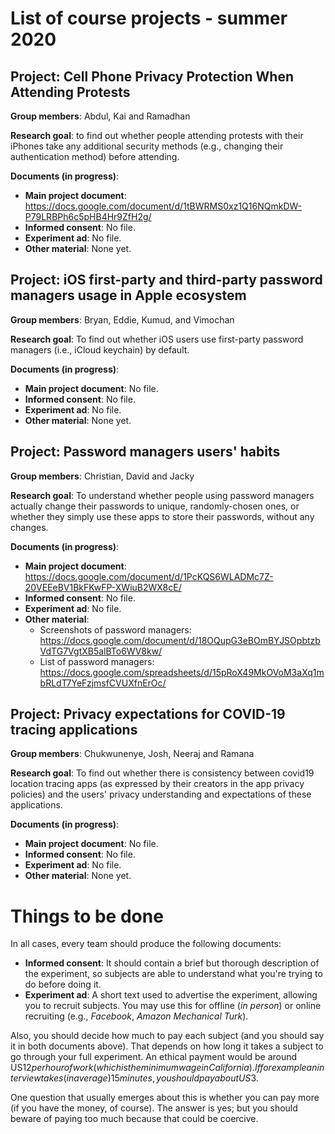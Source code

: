 
# List of course projects - summer 2020

## Project: Cell Phone Privacy Protection When Attending Protests

**Group members**: Abdul, Kai and Ramadhan

**Research goal**: to find out whether people attending protests with their iPhones take any additional security methods (e.g., changing their authentication method) before attending.

**Documents (in progress)**:
- **Main project document**: https://docs.google.com/document/d/1tBWRMS0xz1Q16NQmkDW-P79LRBPh6c5pHB4Hr9ZfH2g/
- **Informed consent**: No file.
- **Experiment ad**: No file.
- **Other material**: None yet.



## Project: iOS first-party and third-party password managers usage in Apple ecosystem

**Group members**: Bryan, Eddie, Kumud, and Vimochan

**Research goal**: To find out whether iOS users use first-party password managers (i.e., iCloud keychain) by default.

**Documents (in progress)**:

- **Main project document**: No file.
- **Informed consent**: No file.
- **Experiment ad**: No file.
- **Other material**: None yet.



## Project: Password managers users' habits

**Group members**: Christian, David and Jacky

**Research goal**: To understand whether people using password managers actually change their passwords to unique, randomly-chosen ones, or whether they simply use these apps to store their passwords, without any changes.

**Documents (in progress)**:
- **Main project document**: https://docs.google.com/document/d/1PcKQS6WLADMc7Z-20VEEeBV1BkFKwFP-XWiuB2WX8cE/
- **Informed consent**: No file.
- **Experiment ad**: No file.
- **Other material**:
	* Screenshots of password managers: https://docs.google.com/document/d/18OQupG3eBOmBYJSOpbtzbVdTG7VgtXB5alBTo6WV8kw/
	* List of password managers: https://docs.google.com/spreadsheets/d/15pRoX49MkOVoM3aXq1mbRLdT7YeFzjmsfCVUXfnErOc/



## Project: Privacy expectations for COVID-19 tracing applications

**Group members**: Chukwunenye, Josh, Neeraj and Ramana

**Research goal**: To find out whether there is consistency between covid19 location tracing apps (as expressed by their creators in the app privacy policies) and the users' privacy understanding and expectations of these applications.

**Documents (in progress)**:
- **Main project document**: No file.
- **Informed consent**: No file.
- **Experiment ad**: No file.
- **Other material**: None yet.



# Things to be done

In all cases, every team should produce the following documents:

* **Informed consent**: It should contain a brief but thorough description of the experiment, so subjects are able to understand what you're trying to do before doing it.
* **Experiment ad**: A short text used to advertise the experiment, allowing you to recruit subjects. You may use this for offline (*in person*) or online recruiting (e.g., *Facebook*, *Amazon Mechanical Turk*).

Also, you should decide how much to pay each subject (and you should say it in both documents above). That depends on how long it takes a subject to go through your full experiment. An ethical payment would be around US$12 per hour of work (which is the minimum wage in California). If for example an interview takes (in average) 15 minutes, you should pay about US$3.

One question that usually emerges about this is whether you can pay more (if you have the money, of course). The answer is yes; but you should beware of paying too much because that could be coercive.

